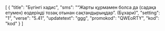 [
  {
    "title": "Бүгінгі хадис",
    "sms": "“Жарты құрмамен болса да (садақа етумен) өздеріңді тозақ отынан сақтандырыңдар”. (Бұхари)",
    "setting": "1",
    "verse": "5.41",
    "updatetext": "ggg",
    "promokod": "QWEоRTY",
    "kod": "kod"
  }
]
